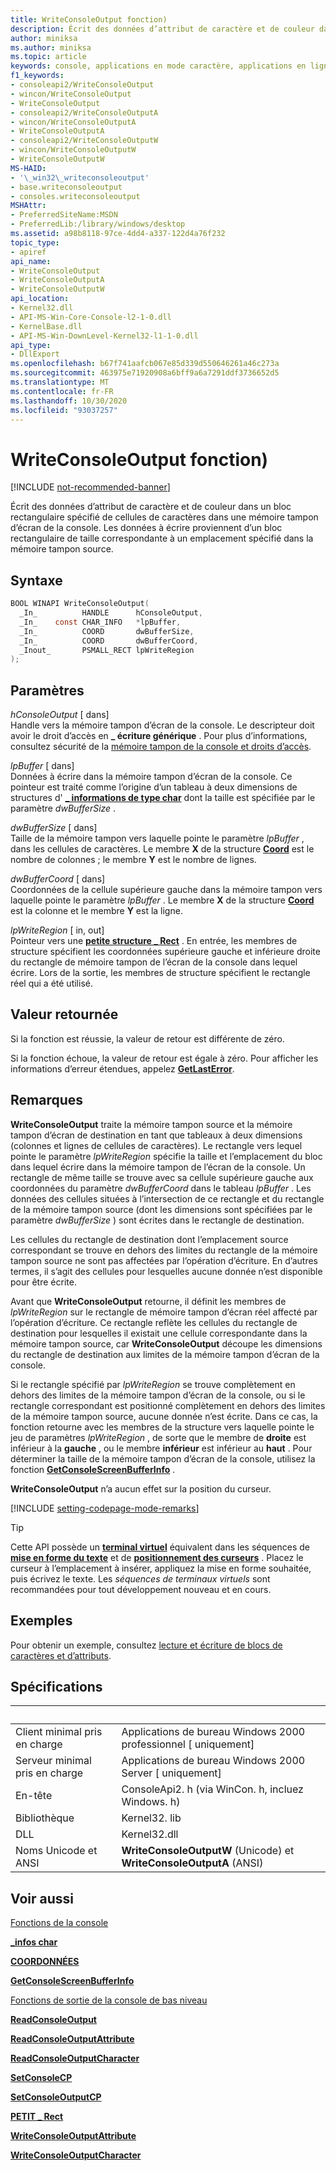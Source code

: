 ```yaml
---
title: WriteConsoleOutput fonction)
description: Écrit des données d’attribut de caractère et de couleur dans un bloc rectangulaire spécifié de cellules de caractères dans une mémoire tampon d’écran de la console.
author: miniksa
ms.author: miniksa
ms.topic: article
keywords: console, applications en mode caractère, applications en ligne de commande, applications de terminal, API console
f1_keywords:
- consoleapi2/WriteConsoleOutput
- wincon/WriteConsoleOutput
- WriteConsoleOutput
- consoleapi2/WriteConsoleOutputA
- wincon/WriteConsoleOutputA
- WriteConsoleOutputA
- consoleapi2/WriteConsoleOutputW
- wincon/WriteConsoleOutputW
- WriteConsoleOutputW
MS-HAID:
- '\_win32\_writeconsoleoutput'
- base.writeconsoleoutput
- consoles.writeconsoleoutput
MSHAttr:
- PreferredSiteName:MSDN
- PreferredLib:/library/windows/desktop
ms.assetid: a98b8118-97ce-4dd4-a337-122d4a76f232
topic_type:
- apiref
api_name:
- WriteConsoleOutput
- WriteConsoleOutputA
- WriteConsoleOutputW
api_location:
- Kernel32.dll
- API-MS-Win-Core-Console-l2-1-0.dll
- KernelBase.dll
- API-MS-Win-DownLevel-Kernel32-l1-1-0.dll
api_type:
- DllExport
ms.openlocfilehash: b67f741aafcb067e85d339d550646261a46c273a
ms.sourcegitcommit: 463975e71920908a6bff9a6a7291ddf3736652d5
ms.translationtype: MT
ms.contentlocale: fr-FR
ms.lasthandoff: 10/30/2020
ms.locfileid: "93037257"
---
```

# <a name="writeconsoleoutput-function"></a>WriteConsoleOutput fonction)

[!INCLUDE [not-recommended-banner](./includes/not-recommended-banner.md)]

Écrit des données d’attribut de caractère et de couleur dans un bloc rectangulaire spécifié de cellules de caractères dans une mémoire tampon d’écran de la console. Les données à écrire proviennent d’un bloc rectangulaire de taille correspondante à un emplacement spécifié dans la mémoire tampon source.

## <a name="syntax"></a>Syntaxe

```C
BOOL WINAPI WriteConsoleOutput(
  _In_          HANDLE      hConsoleOutput,
  _In_    const CHAR_INFO   *lpBuffer,
  _In_          COORD       dwBufferSize,
  _In_          COORD       dwBufferCoord,
  _Inout_       PSMALL_RECT lpWriteRegion
);
```

## <a name="parameters"></a>Paramètres

*hConsoleOutput* \[ dans\]  
Handle vers la mémoire tampon d’écran de la console. Le descripteur doit avoir le droit d’accès en **\_ écriture générique** . Pour plus d’informations, consultez sécurité de la [mémoire tampon de la console et droits d’accès](console-buffer-security-and-access-rights.md).

*lpBuffer* \[ dans\]  
Données à écrire dans la mémoire tampon d’écran de la console. Ce pointeur est traité comme l’origine d’un tableau à deux dimensions de structures d' [**\_ informations de type char**](char-info-str.md) dont la taille est spécifiée par le paramètre *dwBufferSize* .

*dwBufferSize* \[ dans\]  
Taille de la mémoire tampon vers laquelle pointe le paramètre *lpBuffer* , dans les cellules de caractères. Le membre **X** de la structure [**Coord**](coord-str.md) est le nombre de colonnes ; le membre **Y** est le nombre de lignes.

*dwBufferCoord* \[ dans\]  
Coordonnées de la cellule supérieure gauche dans la mémoire tampon vers laquelle pointe le paramètre *lpBuffer* . Le membre **X** de la structure [**Coord**](coord-str.md) est la colonne et le membre **Y** est la ligne.

*lpWriteRegion* \[ in, out\]  
Pointeur vers une [**petite structure \_ Rect**](small-rect-str.md) . En entrée, les membres de structure spécifient les coordonnées supérieure gauche et inférieure droite du rectangle de mémoire tampon de l’écran de la console dans lequel écrire. Lors de la sortie, les membres de structure spécifient le rectangle réel qui a été utilisé.

## <a name="return-value"></a>Valeur retournée

Si la fonction est réussie, la valeur de retour est différente de zéro.

Si la fonction échoue, la valeur de retour est égale à zéro. Pour afficher les informations d’erreur étendues, appelez [**GetLastError**](https://msdn.microsoft.com/library/windows/desktop/ms679360).

## <a name="remarks"></a>Remarques

**WriteConsoleOutput** traite la mémoire tampon source et la mémoire tampon d’écran de destination en tant que tableaux à deux dimensions (colonnes et lignes de cellules de caractères). Le rectangle vers lequel pointe le paramètre *lpWriteRegion* spécifie la taille et l’emplacement du bloc dans lequel écrire dans la mémoire tampon de l’écran de la console. Un rectangle de même taille se trouve avec sa cellule supérieure gauche aux coordonnées du paramètre *dwBufferCoord* dans le tableau *lpBuffer* . Les données des cellules situées à l’intersection de ce rectangle et du rectangle de la mémoire tampon source (dont les dimensions sont spécifiées par le paramètre *dwBufferSize* ) sont écrites dans le rectangle de destination.

Les cellules du rectangle de destination dont l’emplacement source correspondant se trouve en dehors des limites du rectangle de la mémoire tampon source ne sont pas affectées par l’opération d’écriture. En d’autres termes, il s’agit des cellules pour lesquelles aucune donnée n’est disponible pour être écrite.

Avant que **WriteConsoleOutput** retourne, il définit les membres de *lpWriteRegion* sur le rectangle de mémoire tampon d’écran réel affecté par l’opération d’écriture. Ce rectangle reflète les cellules du rectangle de destination pour lesquelles il existait une cellule correspondante dans la mémoire tampon source, car **WriteConsoleOutput** découpe les dimensions du rectangle de destination aux limites de la mémoire tampon d’écran de la console.

Si le rectangle spécifié par *lpWriteRegion* se trouve complètement en dehors des limites de la mémoire tampon d’écran de la console, ou si le rectangle correspondant est positionné complètement en dehors des limites de la mémoire tampon source, aucune donnée n’est écrite. Dans ce cas, la fonction retourne avec les membres de la structure vers laquelle pointe le jeu de paramètres *lpWriteRegion* , de sorte que le membre de **droite** est inférieur à la **gauche** , ou le membre **inférieur** est inférieur au **haut** . Pour déterminer la taille de la mémoire tampon d’écran de la console, utilisez la fonction [**GetConsoleScreenBufferInfo**](getconsolescreenbufferinfo.md) .

**WriteConsoleOutput** n’a aucun effet sur la position du curseur.

[!INCLUDE [setting-codepage-mode-remarks](./includes/setting-codepage-mode-remarks.md)]

> [!TIP]
> Cette API possède un **[terminal virtuel](console-virtual-terminal-sequences.md)** équivalent dans les séquences de **[mise en forme du texte](console-virtual-terminal-sequences.md#text-formatting)** et de **[positionnement des curseurs](console-virtual-terminal-sequences.md#cursor-positioning)** . Placez le curseur à l’emplacement à insérer, appliquez la mise en forme souhaitée, puis écrivez le texte. Les _séquences de terminaux virtuels_ sont recommandées pour tout développement nouveau et en cours.

## <a name="examples"></a>Exemples

Pour obtenir un exemple, consultez [lecture et écriture de blocs de caractères et d’attributs](reading-and-writing-blocks-of-characters-and-attributes.md).

## <a name="requirements"></a>Spécifications

| &nbsp; | &nbsp; |
|-|-|
| Client minimal pris en charge | Applications de bureau Windows 2000 professionnel \[ uniquement\] |
| Serveur minimal pris en charge | Applications de bureau Windows 2000 Server \[ uniquement\] |
| En-tête | ConsoleApi2. h (via WinCon. h, incluez Windows. h) |
| Bibliothèque | Kernel32. lib |
| DLL | Kernel32.dll |
| Noms Unicode et ANSI | **WriteConsoleOutputW** (Unicode) et **WriteConsoleOutputA** (ANSI) |

## <a name="see-also"></a>Voir aussi

[Fonctions de la console](console-functions.md)

[**\_infos char**](char-info-str.md)

[**COORDONNÉES**](coord-str.md)

[**GetConsoleScreenBufferInfo**](getconsolescreenbufferinfo.md)

[Fonctions de sortie de la console de bas niveau](low-level-console-output-functions.md)

[**ReadConsoleOutput**](readconsoleoutput.md)

[**ReadConsoleOutputAttribute**](readconsoleoutputattribute.md)

[**ReadConsoleOutputCharacter**](readconsoleoutputcharacter.md)

[**SetConsoleCP**](setconsolecp.md)

[**SetConsoleOutputCP**](setconsoleoutputcp.md)

[**PETIT \_ Rect**](small-rect-str.md)

[**WriteConsoleOutputAttribute**](writeconsoleoutputattribute.md)

[**WriteConsoleOutputCharacter**](writeconsoleoutputcharacter.md)
